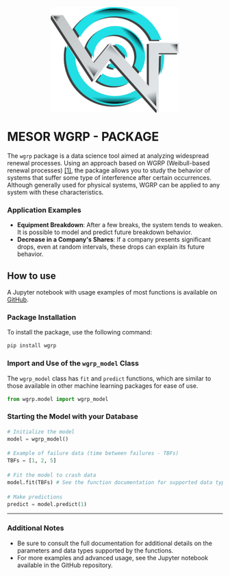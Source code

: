 <img src="assets/logo.png" alt="LOGO" width="300" style="display: block; margin: auto;" />

# MESOR WGRP - PACKAGE

The `wgrp` package is a data science tool aimed at analyzing widespread renewal processes. Using an approach based on WGRP (Weibull-based renewal processes) [[1]](https://journals.plos.org/plosone/article?id=10.1371/journal.pone.0133772), the package allows you to study the behavior of systems that suffer some type of interference after certain occurrences. Although generally used for physical systems, WGRP can be applied to any system with these characteristics.

### Application Examples

- **Equipment Breakdown**: After a few breaks, the system tends to weaken. It is possible to model and predict future breakdown behavior.
- **Decrease in a Company's Shares**: If a company presents significant drops, even at random intervals, these drops can explain its future behavior.

## How to use

A Jupyter notebook with usage examples of most functions is available on [GitHub](https://github.com/danttis/wgrp).

### Package Installation

To install the package, use the following command:

```bash
pip install wgrp
```

### Import and Use of the `wgrp_model` Class

The `wgrp_model` class has `fit` and `predict` functions, which are similar to those available in other machine learning packages for ease of use.

```python
from wgrp.model import wgrp_model
```

### Starting the Model with your Database

```python
# Initialize the model
model = wgrp_model()

# Example of failure data (time between failures - TBFs)
TBFs = [1, 2, 5]

# Fit the model to crash data
model.fit(TBFs) # See the function documentation for supported data types

# Make predictions
predict = model.predict(1)
```

---

### Additional Notes

- Be sure to consult the full documentation for additional details on the parameters and data types supported by the functions.
- For more examples and advanced usage, see the Jupyter notebook available in the GitHub repository.
